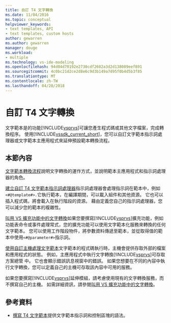 ```yaml
---
title: 自訂 T4 文字轉換
ms.date: 11/04/2016
ms.topic: conceptual
helpviewer_keywords:
- text templates, API
- text templates, custom hosts
author: gewarren
ms.author: gewarren
manager: douge
ms.workload:
- multiple
ms.technology: vs-ide-modeling
ms.openlocfilehash: 94d04d70192e2730cdf2682a3d2d138089eef891
ms.sourcegitcommit: 4c0bc21d2ce2d8e6c9d3b149a7d95f0b4d5b3f85
ms.translationtype: MT
ms.contentlocale: zh-TW
ms.lasthandoff: 04/20/2018
---
```

# <a name="customizing-t4-text-transformation"></a>自訂 T4 文字轉換

文字範本是的功能[!INCLUDE[vsprvs](../code-quality/includes/vsprvs_md.md)]可讓您產生程式碼或其他文字檔案，完成轉換程序。 使用[!INCLUDE[vssdk_current_short](../modeling/includes/vssdk_current_short_md.md)]，您可以自訂文字範本指示詞處理器或文字範本主應用程式來延伸預設範本轉換流程。

## <a name="in-this-section"></a>本節內容
 [文字範本轉換流程](../modeling/the-text-template-transformation-process.md)說明文字轉換的運作方式，並說明範本主應用程式和指示詞處理器的角色。

 [建立自訂 T4 文字範本指示詞處理器](../modeling/creating-custom-t4-text-template-directive-processors.md)指示詞處理器會處理指示詞在範本中，例如`<#@template#>.`它執行範本，在編譯期間，可以載入組件和其他資源。 它也可以插入程式碼，將會載入在執行階段的資源。 藉由定義您自己的指示詞處理器，您可以減少您的範本的複雜性。

 [叫用 VS 擴充功能中的文字轉換](../modeling/invoking-text-transformation-in-a-vs-extension.md)如果您要撰寫[!INCLUDE[vsprvs](../code-quality/includes/vsprvs_md.md)]擴充功能，例如功能表命令或事件處理常式，您的擴充功能可以使用文字範本化服務來轉換的任何文字範本。 您可以使用工作階段物件，將參數資料傳遞至範本，並從取得值的範本中使用`<#@parameter#>`指示詞。

 [使用自訂主機處理文字範本](../modeling/processing-text-templates-by-using-a-custom-host.md)文字範本的程式碼執行時，主機會提供存取外部的檔案和應用程式的狀態。 例如，主應用程式中執行文字轉換[!INCLUDE[vsprvs](../code-quality/includes/vsprvs_md.md)]可存取方案總管 中。 它也會顯示錯誤訊息視窗中的錯誤。 如果您想要在不同的內容中執行文字轉換，您可以定義自己的主機可存取該內容中可用的服務。

 如果您要撰寫[!INCLUDE[vsprvs](../code-quality/includes/vsprvs_md.md)]延伸模組，請考慮使用現有的文字轉換服務，而不撰寫自己的主機。 如需詳細資訊，請參閱[叫用 VS 擴充功能中的文字轉換](../modeling/invoking-text-transformation-in-a-vs-extension.md)。

## <a name="reference"></a>參考資料

- [撰寫 T4 文字範本](../modeling/writing-a-t4-text-template.md)提供文字範本指示詞和控制區塊的語法。